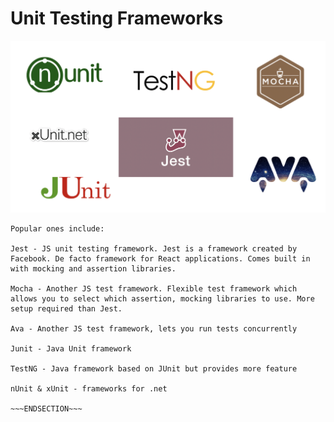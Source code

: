 <!SLIDE>
# Unit Testing Frameworks

 ![](../../_images/itta-unit-testing-framework.png)

~~~SECTION:notes~~~
Popular ones include:

Jest - JS unit testing framework. Jest is a framework created by Facebook. De facto framework for React applications. Comes built in with mocking and assertion libraries.

Mocha - Another JS test framework. Flexible test framework which allows you to select which assertion, mocking libraries to use. More setup required than Jest.

Ava - Another JS test framework, lets you run tests concurrently

Junit - Java Unit framework

TestNG - Java framework based on JUnit but provides more feature

nUnit & xUnit - frameworks for .net

~~~ENDSECTION~~~